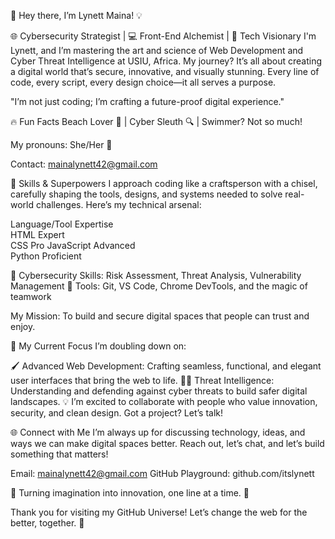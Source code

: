 👋 Hey there, I’m Lynett Maina! 💡

🌐 Cybersecurity Strategist | 💻 Front-End Alchemist | 🌱 Tech Visionary
I'm Lynett, and I’m mastering the art and science of Web Development and Cyber Threat Intelligence at USIU, Africa. My journey? It’s all about creating a digital world that’s secure, innovative, and visually stunning. Every line of code, every script, every design choice—it all serves a purpose.

"I’m not just coding; I’m crafting a future-proof digital experience."

🔥 Fun Facts
Beach Lover 🌊 | Cyber Sleuth 🔍 | Swimmer? Not so much!

My pronouns: She/Her 🌸

Contact: mainalynett42@gmail.com

💼 Skills & Superpowers
I approach coding like a craftsperson with a chisel, carefully shaping the tools, designs, and systems needed to solve real-world challenges. Here’s my technical arsenal:

Language/Tool	Expertise	
HTML	Expert	
CSS	Pro	
JavaScript	Advanced	
Python	Proficient	

🔐 Cybersecurity Skills: Risk Assessment, Threat Analysis, Vulnerability Management
🔧 Tools: Git, VS Code, Chrome DevTools, and the magic of teamwork

My Mission: To build and secure digital spaces that people can trust and enjoy.

🚀 My Current Focus
I’m doubling down on:

🖌️ Advanced Web Development: Crafting seamless, functional, and elegant user interfaces that bring the web to life.
🕵️‍♀️ Threat Intelligence: Understanding and defending against cyber threats to build safer digital landscapes.
💡 I’m excited to collaborate with people who value innovation, security, and clean design. Got a project? Let’s talk!

🌐 Connect with Me
I’m always up for discussing technology, ideas, and ways we can make digital spaces better. Reach out, let’s chat, and let’s build something that matters!

Email: mainalynett42@gmail.com
GitHub Playground: github.com/itslynett

🔹 Turning imagination into innovation, one line at a time. 🔹

Thank you for visiting my GitHub Universe! Let’s change the web for the better, together. 🖤






